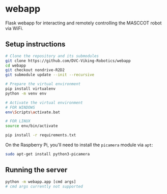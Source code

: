 # webapp
Flask webapp for interacting and remotely controlling the MASCCOT robot via WiFi.

## Setup instructions
```bash
# Clone the repository and its submodules
git clone https://github.com/DVC-Viking-Robotics/webapp
cd webapp
git checkout nondrive-R2D2
git submodule update --init --recursive

# Prepare the virtual environment
pip install virtualenv
python -m venv env
```
```bash
# Activate the virtual environment
# FOR WINDOWS
env\Scripts\activate.bat

# FOR LINUX
source env/bin/activate

pip install -r requirements.txt
```

On the Raspberry Pi, you'll need to install the `picamera` module via `apt`:
```bash
sudo apt-get install python3-picamera
```

## Running the server
```bash
python -m webapp.app [cmd args]
# cmd args currently not supported
```

